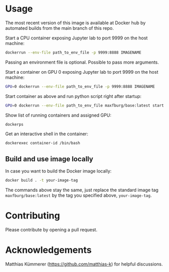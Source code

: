 # Usage

The most recent version of this image is available at Docker hub by automated 
builds from the main branch of this repo.

Start a CPU container exposing Jupyter lab to port 9999 on the host machine:
```bash
dockerrun --env-file path_to_env_file -p 9999:8888 IMAGENAME
```
Passing an environment file is optional. Possible to pass more arguments.

Start a container on GPU 0 exposing Jupyter lab to port 9999 on the host machine:
```bash
GPU=0 dockerrun --env-file path_to_env_file -p 9999:8888 IMAGENAME
```

Start container as above and run python script right after startup:
```bash
GPU=0 dockerrun --env-file path_to_env_file maxfburg/base:latest start.sh python3 my-script.py
```

Show list of running containers and assigned GPU:
```bash
dockerps
```

Get an interactive shell in the container:
```bash
dockerexec container-id /bin/bash
```



## Build and use image locally

In case you want to build the Docker image locally:
```bash
docker build . -t your-image-tag
```
The commands above stay the same, just replace the standard image tag 
```maxfburg/base:latest``` by the tag you specified above, ```your-image-tag```.



# Contributing

Please contribute by opening a pull request.



# Acknowledgements

Matthias Kümmerer (https://github.com/matthias-k) for helpful discussions.
